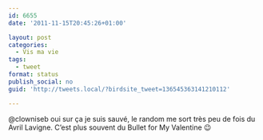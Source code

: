 ```yaml
---
id: 6655
date: '2011-11-15T20:45:26+01:00'

layout: post
categories:
  - Vis ma vie
tags:
  - tweet
format: status
publish_social: no
guid: 'http://tweets.local/?birdsite_tweet=136545363141210112'

---
```


@clowniseb oui sur ça je suis sauvé, le random me sort très peu de fois du Avril Lavigne. C’est plus souvent du Bullet for My Valentine 😉